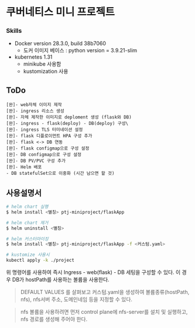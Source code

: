 # 쿠버네티스 미니 프로젝트
### Skills
- Docker version 28.3.0, build 38b7060
  - 도커 이미지 베이스 : python version = 3.9.21-slim
- kubernetes 1.31
    - minikube 사용함
    - kustomization 사용

## ToDo
```
[완]- web자체 이미지 제작
[완]- ingress 리소스 생성
[완]- 자체 제작한 이미지로 deploment 생성 (flask와 DB)
[완]- ingress - flask(deploy) - DB(deploy) 구성\
[완]- ingress TLS 터미네이션 설정
[완]- flask 디플로이먼트 HPA 구성 추가
[완]- flask <-> DB 연동
[완]- flask configmap으로 구성 설정
[완]- DB configmap으로 구성 설정
[완]- DB PV/PVC 구성 추가
[완]- Helm 배포
- DB statefulSet으로 이중화 (시간 남으면 할 것)
```

## 사용설명서
```bash
# helm chart 실행
$ helm install <별칭> ptj-miniproject/flaskApp

# helm chart 제거
$ helm uninstall <별칭>

# helm 커스터마이징
$ helm install <별칭> ptj-miniproject/flaskApp -f <커스텀.yaml>

# kustomize 사용시
kubectl apply -k ./project
```
위 명령어를 사용하여 즉시 Ingress - web(flask) - DB 세팅을 구성할 수 있다.
이 경우 DB가 hostPath를 사용하는 볼륨을 사용한다.

> DEFAULT VALUES 를 살펴보고 커스텀.yaml을 생성하여  볼륨종류(hostPath, nfs), nfs서버 주소, 도메인네임 등을 지정할 수 있다.

> nfs 볼륨을 사용하려면 먼저 control plane에 nfs-server를 설치 및 실행하고, nfs 경로를 생성해 주어야 한다.

